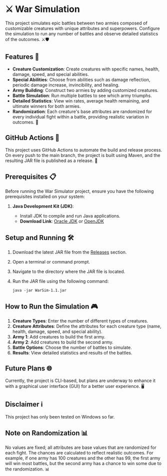 # ⚔️ War Simulation
This project simulates epic battles between two armies composed of customizable creatures with unique attributes and superpowers. Configure the simulation to run any number of battles and observe detailed statistics of the outcomes. ⚔️🛡️

## Features 🌟
- **Creature Customization**: Create creatures with specific names, health, damage, speed, and special abilities.
- **Special Abilities**: Choose from abilities such as damage reflection, periodic damage increase, invincibility, and healing.
- **Army Building**: Construct two armies by adding customized creatures.
- **Battle Simulation**: Run multiple battles to see which army triumphs.
- **Detailed Statistics**: View win rates, average health remaining, and ultimate winners for both armies.
- **Randomization**: Each creature's base attributes are randomized for every individual fight within a battle, providing realistic variation in outcomes. 🎲

## GitHub Actions 🚀
This project uses GitHub Actions to automate the build and release process. On every push to the main branch, the project is built using Maven, and the resulting JAR file is published as a release. 🚀

## Prerequisites 📋
Before running the War Simulator project, ensure you have the following prerequisites installed on your system:

1. **Java Development Kit (JDK)**:
   
   - Install JDK to compile and run Java applications.
   - **Download Link**: [Oracle JDK](https://www.oracle.com/java/technologies/javase-downloads.html) or [OpenJDK](https://adoptopenjdk.net/)

## Setup and Running 🛠️
1. Download the latest JAR file from the [Releases](https://github.com/DavidHlavacek/War_Simulation/releases) section.
2. Open a terminal or command prompt.
3. Navigate to the directory where the JAR file is located.
4. Run the JAR file using the following command:
   
   ```
   java -jar WarSim-1.1.jar
   ```
   
## How to Run the Simulation 🎮
1. **Creature Types**: Enter the number of different types of creatures.
2. **Creature Attributes**: Define the attributes for each creature type (name, health, damage, speed, and special ability).
3. **Army 1**: Add creatures to build the first army.
4. **Army 2**: Add creatures to build the second army.
5. **Battle Options**: Choose the number of battles to simulate.
6. **Results**: View detailed statistics and results of the battles.
   
## Future Plans 🌐
Currently, the project is CLI-based, but plans are underway to enhance it with a graphical user interface (GUI) for a better user experience. 🖥️

## Disclaimer ℹ️
This project has only been tested on Windows so far.

## Note on Randomization 📊
No values are fixed; all attributes are base values that are randomized for each fight. The chances are calculated to reflect realistic outcomes. For example, if one army has 100 creatures and the other has 99, the first army will win most battles, but the second army has a chance to win some due to the randomization. 📊
